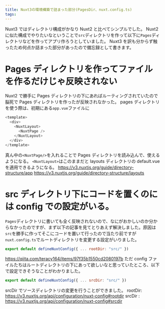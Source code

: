 ```yaml
---
title: Nuxt3の環境構築で詰まった部分(PagesDir、nuxt.config.ts)
tags:
---
```


Nuxt3 ではディレクトリ構成がかなり Nuxt2 と比べてシンプルでした。
Nuxt2 に似た構成でやりたいなということで`src`ディレクトリを作って以下に`Pages`ディレクトリなどを作ってアプリ作ろうとしていました。
Nuxt3 を訳も分からず触ったため何点か詰まった部分があったので備忘録として書きます。

# Pages ディレクトリを作ってファイルを作るだけじゃ反映されない

Nuxt2 で勝手に Pages ディレクトリの下にあればルーティングされていたので脳死で Pages ディレクトリを作ったが反映されなかった。
pages ディレクトリを使う際は、初期にある`app.vue`ファイルに

```js
<template>
  <div>
    <NuxtLayout>
      <NuxtPage />
    </NuxtLayout>
  </div>
</template>
```

真ん中の`<NuxtPage/>`を入れることで Pages ディレクトリを読み込んで、使えるようになる。
`<NuxtLayout>`はこのままだと layouts ディレクトリの default.vue を適用できるようになる。
https://v3.nuxtjs.org/guide/directory-structure/app
https://v3.nuxtjs.org/guide/directory-structure/layouts

# src ディレクトリ下にコードを置くのには config での設定がいる。

`Pages`ディレクトリに書いても全く反映されないので、なにがおかしいのか分からなかったのですが、まず以下の記事を見てとりあえず解決しました。原因は`src`を勝手に作ってそこにコードを置いて行ったので当たり前ですが`nuxt.config.ts`でルートディレクトリを変更する設定がいりました。

```js
export default defineNuxtConfig({ ... rootDir: "src/" })
```

https://qiita.com/teracy164/items/97f35b1550cd2080197b
ただ config ファイルたちはルートディレクトリの下にあって欲しいなと思っていたところ、以下で設定できそうなことがわかりました。

```js
export default defineNuxtConfig({ ... srcDir: "src/" })
```

srcDir でソースディレクトリの変更を行うことができました。
rootDir:
https://v3.nuxtjs.org/api/configuration/nuxt-config#rootdir
srcDir :
https://v3.nuxtjs.org/api/configuration/nuxt-config#srcdir
